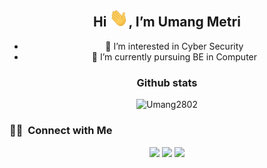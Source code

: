 <div align="center">
<h2> Hi <img src="https://github.com/ABSphreak/ABSphreak/blob/master/gifs/Hi.gif" width="30px">, I’m Umang Metri</h2> 

- 👀 I’m interested in Cyber Security
- 🌱 I’m currently pursuing BE in Computer 
</div>

<h3 align="center"> Github stats</h3>
<p align="center"> <img src="https://github-readme-stats.vercel.app/api?username=Umang2802&show_icons=true&theme=tokyonight" alt="Umang2802" />


### 🤝🏻 &nbsp;Connect with Me

<p align="center">
<a href="https://linkedin.com/in/umang-metri-8b54b4194"><img src="https://img.shields.io/badge/-Umang%20Metri-0077B5?style=flat&logo=Linkedin&logoColor=white"/></a>
<a href="mailto:umangmetri@gmail.com"><img src="https://img.shields.io/badge/-umangmetri@gmail.com-D14836?style=flat&logo=Gmail&logoColor=white"/></a>
<a href="https://instagram.com/umang_2802"><img src="https://img.shields.io/badge/-@umang_2802-E4405F?style=flat&logo=Instagram&logoColor=white"/></a>
</p>
